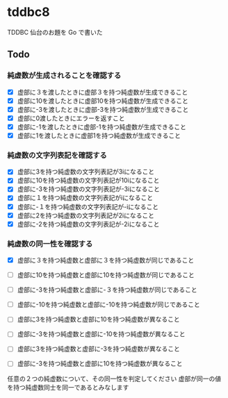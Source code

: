 # tddbc8

TDDBC 仙台のお題を Go で書いた

## Todo

### 純虚数が生成されることを確認する
- [x] 虚部に３を渡したときに虚部３を持つ純虚数が生成できること
- [x] 虚部に10を渡したときに虚部10を持つ純虚数が生成できること
- [x] 虚部に-3を渡したときに虚部-3を持つ純虚数が生成できること 
- [x] 虚部に0渡したときにエラーを返すこと
- [x] 虚部に-1を渡したときに虚部-1を持つ純虚数が生成できること
- [x] 虚部に1を渡したときに虚部1を持つ純虚数が生成できること

### 純虚数の文字列表記を確認する
- [x] 虚部に3を持つ純虚数の文字列表記が3iになること
- [x] 虚部に10を持つ純虚数の文字列表記が10iになること
- [x] 虚部に-3を持つ純虚数の文字列表記が-3iになること
- [x] 虚部に１を持つ純虚数の文字列表記がiになること
- [x] 虚部に-１を持つ純虚数の文字列表記が-iになること
- [x] 虚部に2を持つ純虚数の文字列表記が2iになること
- [x] 虚部に-2を持つ純虚数の文字列表記が-2iになること

### 純虚数の同一性を確認する
- [x] 虚部に３を持つ純虚数と虚部に３を持つ純虚数が同じであること
- [ ] 虚部に10を持つ純虚数と虚部に10を持つ純虚数が同じであること
- [ ] 虚部に-3を持つ純虚数と虚部に-３を持つ純虚数が同じであること
- [ ] 虚部に-10を持つ純虚数と虚部に-10を持つ純虚数が同じであること
- [ ] 虚部に3を持つ純虚数と虚部に10を持つ純虚数が異なること
- [ ] 虚部に-3を持つ純虚数と虚部に-10を持つ純虚数が異なること
- [ ] 虚部に3を持つ純虚数と虚部に-3を持つ純虚数が異なること
- [ ] 虚部に-3を持つ純虚数と虚部に10を持つ純虚数が異なること


任意の２つの純虚数について、その同一性を判定してください
虚部が同一の値を持つ純虚数同士を同一であるとみなします